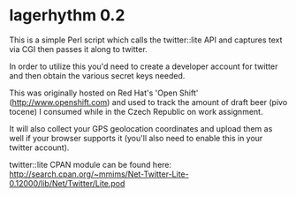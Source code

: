 lagerhythm 0.2
==============

This is a simple Perl script which calls the twitter::lite
API and captures text via CGI then passes it along to twitter.

In order to utilize this you'd need to create a developer account
for twitter and then obtain the various secret keys needed.

This was originally hosted on Red Hat's 'Open Shift'
(http://www.openshift.com) and used to track the amount
of draft beer (pivo tocene) I consumed while in the Czech Republic
on work assignment.

It will also collect your GPS geolocation coordinates and upload
them as well if your browser supports it (you'll also need to enable
this in your twitter account).

twitter::lite CPAN module can be found here:
http://search.cpan.org/~mmims/Net-Twitter-Lite-0.12000/lib/Net/Twitter/Lite.pod

